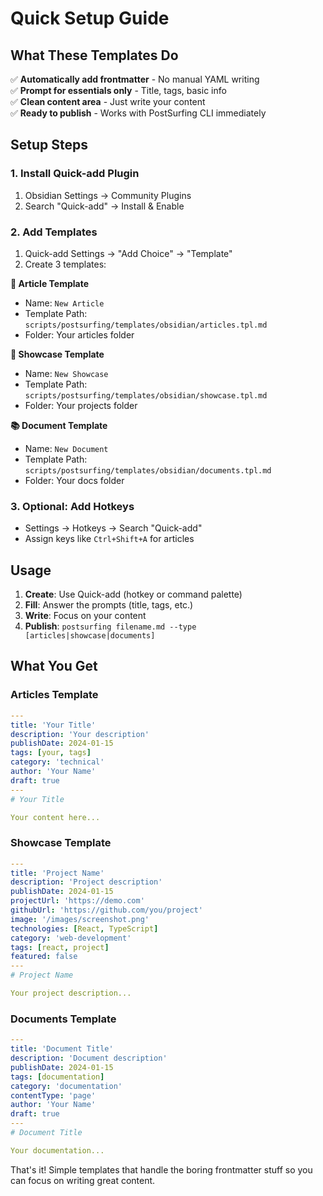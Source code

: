 # Quick Setup Guide

## What These Templates Do

✅ **Automatically add frontmatter** - No manual YAML writing  
✅ **Prompt for essentials only** - Title, tags, basic info  
✅ **Clean content area** - Just write your content  
✅ **Ready to publish** - Works with PostSurfing CLI immediately

## Setup Steps

### 1. Install Quick-add Plugin

1. Obsidian Settings → Community Plugins
2. Search "Quick-add" → Install & Enable

### 2. Add Templates

1. Quick-add Settings → "Add Choice" → "Template"
2. Create 3 templates:

**📝 Article Template**

- Name: `New Article`
- Template Path: `scripts/postsurfing/templates/obsidian/articles.tpl.md`
- Folder: Your articles folder

**🚀 Showcase Template**

- Name: `New Showcase`
- Template Path: `scripts/postsurfing/templates/obsidian/showcase.tpl.md`
- Folder: Your projects folder

**📚 Document Template**

- Name: `New Document`
- Template Path: `scripts/postsurfing/templates/obsidian/documents.tpl.md`
- Folder: Your docs folder

### 3. Optional: Add Hotkeys

- Settings → Hotkeys → Search "Quick-add"
- Assign keys like `Ctrl+Shift+A` for articles

## Usage

1. **Create**: Use Quick-add (hotkey or command palette)
2. **Fill**: Answer the prompts (title, tags, etc.)
3. **Write**: Focus on your content
4. **Publish**: `postsurfing filename.md --type [articles|showcase|documents]`

## What You Get

### Articles Template

```yaml
---
title: 'Your Title'
description: 'Your description'
publishDate: 2024-01-15
tags: [your, tags]
category: 'technical'
author: 'Your Name'
draft: true
---
# Your Title

Your content here...
```

### Showcase Template

```yaml
---
title: 'Project Name'
description: 'Project description'
publishDate: 2024-01-15
projectUrl: 'https://demo.com'
githubUrl: 'https://github.com/you/project'
image: '/images/screenshot.png'
technologies: [React, TypeScript]
category: 'web-development'
tags: [react, project]
featured: false
---
# Project Name

Your project description...
```

### Documents Template

```yaml
---
title: 'Document Title'
description: 'Document description'
publishDate: 2024-01-15
tags: [documentation]
category: 'documentation'
contentType: 'page'
author: 'Your Name'
draft: true
---
# Document Title

Your documentation...
```

That's it! Simple templates that handle the boring frontmatter stuff so you can focus on writing great content.

